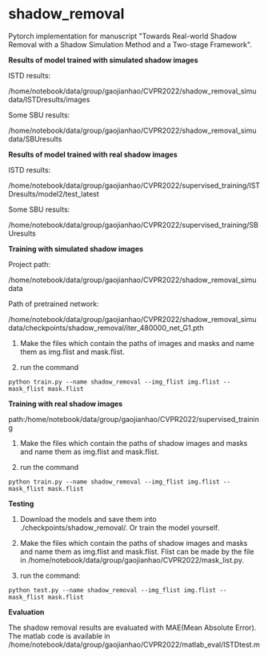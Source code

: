 # shadow_removal

Pytorch implementation for manuscript "Towards Real-world Shadow Removal with a Shadow Simulation Method and a Two-stage Framework".

**Results of model trained with simulated shadow images**

ISTD results: 

/home/notebook/data/group/gaojianhao/CVPR2022/shadow_removal_simudata/ISTDresults/images

Some SBU results:

/home/notebook/data/group/gaojianhao/CVPR2022/shadow_removal_simudata/SBUresults

**Results of model trained with real shadow images**

ISTD results: 

/home/notebook/data/group/gaojianhao/CVPR2022/supervised_training/ISTDresults/model2/test_latest

Some SBU results:

/home/notebook/data/group/gaojianhao/CVPR2022/supervised_training/SBUresults


**Training with simulated shadow images** 

Project path:

/home/notebook/data/group/gaojianhao/CVPR2022/shadow_removal_simudata

Path of pretrained network:

/home/notebook/data/group/gaojianhao/CVPR2022/shadow_removal_simudata/checkpoints/shadow_removal/iter_480000_net_G1.pth

1. Make the files which contain the paths of images and masks and name them as img.flist and mask.flist.

2. run the command

```python train.py --name shadow_removal --img_flist img.flist --mask_flist mask.flist```

**Training with real shadow images**

path:/home/notebook/data/group/gaojianhao/CVPR2022/supervised_training

1. Make the files which contain the paths of shadow images and masks and name them as img.flist and mask.flist.

2. run the command

```python train.py --name shadow_removal --img_flist img.flist --mask_flist mask.flist```

**Testing**

1. Download the models and save them into ./checkpoints/shadow_removal/. Or train the model yourself.

2. Make the files which contain the paths of shadow images and masks and name them as img.flist and mask.flist. Flist can be made by the file in /home/notebook/data/group/gaojianhao/CVPR2022/mask_list.py.

3. run the command:

```python test.py --name shadow_removal --img_flist img.flist --mask_flist mask.flist```

**Evaluation**

The shadow removal results are evaluated with MAE(Mean Absolute Error). The matlab code is available in /home/notebook/data/group/gaojianhao/CVPR2022/matlab_eval/ISTDtest.m



